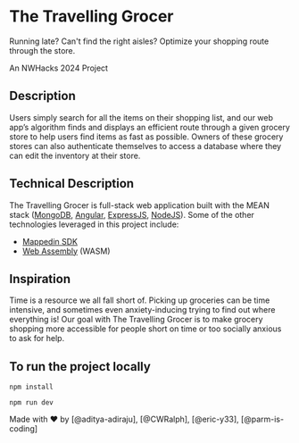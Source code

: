 # The Travelling Grocer
Running late? Can't find the right aisles? Optimize your shopping route through the store.

An NWHacks 2024 Project

## Description

Users simply search for all the items on their shopping list, and our web app’s algorithm finds and displays an efficient route through a given grocery store to help users find items as fast as possible. Owners of these grocery stores can also authenticate themselves to access a database where they can edit the inventory at their store.

## Technical Description

The Travelling Grocer is full-stack web application built with the MEAN stack ([MongoDB](https://www.mongodb.com/), [Angular](https://angular.io/), [ExpressJS](https://expressjs.com/), [NodeJS](https://nodejs.org/en)). Some of the other technologies leveraged in this project include:

- [Mappedin SDK](https://www.mappedin.com/)
- [Web Assembly](https://webassembly.org/) (WASM)

## Inspiration
Time is a resource we all fall short of. Picking up groceries can be time intensive, and sometimes even anxiety-inducing trying to find out where everything is! Our goal with The Travelling Grocer is to make grocery shopping more accessible for people short on time or too socially anxious to ask for help.


## To run the project locally

```
npm install
```

```
npm run dev
```


Made with ❤️  by [@aditya-adiraju], [@CWRalph], [@eric-y33], [@parm-is-coding]
